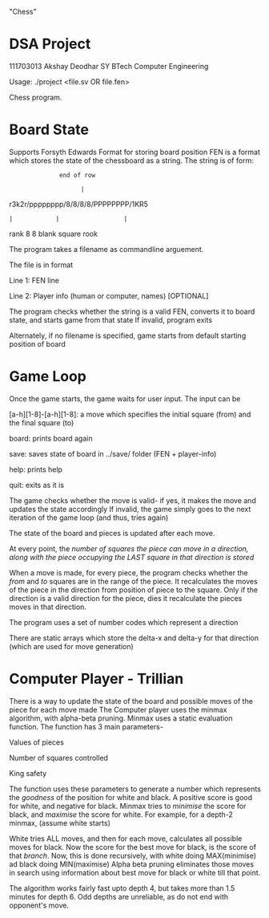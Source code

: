 "Chess"

# DSA Project

111703013
Akshay Deodhar
SY BTech
Computer Engineering

Usage: ./project <file.sv OR file.fen>

Chess program.

# Board State
Supports Forsyth Edwards Format for storing board position
FEN is a format which stores the state of the chessboard as a string.
The string is of form:

                  end of row

                        |

  r3k2r/pppppppp/8/8/8/8/PPPPPPPP/1KR5

    |            |                  |

 rank 8        8 blank square       rook 

The program takes a filename as commandline arguement. 

The file is in format

Line 1: FEN line

Line 2: Player info (human or computer, names) [OPTIONAL]

The program checks whether the string is a valid FEN, converts it to board state, and starts game from that state
If invalid, program exits

Alternately, if no filename is specified, game starts from default starting position of board

# Game Loop
Once the game starts, the game waits for user input. The input can be

[a-h][1-8]-[a-h][1-8]: a move which specifies the initial square (from) and the final square (to)

board: prints board again

save: saves state of board in ../save/ folder (FEN + player-info)

help: prints help

quit: exits as it is

The game checks whether the move is valid- if yes, it makes the move and updates the state accordingly
If invalid, the game simply goes to the next iteration of the game loop (and thus, tries again)

The state of the board and pieces is updated after each move. 

At every point, the *number of squares the piece  can move in a direction, along with the piece occupying the LAST square in that direction is stored*

When a move is made, for every piece, the program checks whether the *from* and *to* squares are in the range of the piece. It recalculates the moves of the piece in the direction from position of piece to the square. Only if the direction is a valid direction for the piece, dies it recalculate the pieces moves in that direction.

The program uses a set of number codes which represent a direction 

There are static arrays which store the delta-x and delta-y for that direction (which are used for move generation)

# Computer Player - Trillian
There is a way to update the state of the board and possible moves of the piece for each move made
The Computer player uses the minmax algorithm, with alpha-beta pruning. 
Minmax uses a static evaluation function. The function has 3 main parameters-

Values of pieces

Number of squares controlled

King safety

The function uses these parameters to generate a number which represents the *goodness* of the position for white and black. A positive score is good for white, and negative for black. Minmax tries to *minimise* the score for black, and *maximise* the score for white. 
For example, for a depth-2 minmax, (assume white starts)

White tries ALL moves, and then for each move, calculates all possible moves for black. Now the score for the best move for black, is the score of that *branch*. Now, this is done recursively, with white doing MAX(minimise) ad black doing MIN(maximise)
Alpha beta pruning eliminates those moves in search using information about best move for black or white till that point.

The algorithm works fairly fast upto depth 4, but takes more than 1.5 minutes for depth 6. Odd depths are unreliable, as do not end with opponent's move.
